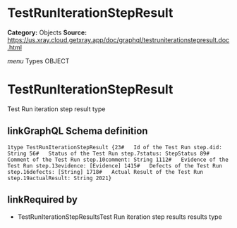 # TestRunIterationStepResult

**Category:** Objects
**Source:** https://us.xray.cloud.getxray.app/doc/graphql/testruniterationstepresult.doc.html

*menu* Types OBJECT
 # TestRunIterationStepResult
 Test Run iteration step result type

## linkGraphQL Schema definition
 `1type TestRunIterationStepResult {23#   Id of the Test Run step.4id: String 56#   Status of the Test Run step.7status: StepStatus 89#   Comment of the Test Run step.10comment: String 1112#   Evidence of the Test Run step.13evidence: [Evidence] 1415#   Defects of the Test Run step.16defects: [String] 1718#   Actual Result of the Test Run step.19actualResult: String 2021}`
## linkRequired by
 - TestRunIterationStepResultsTest Run iteration step results results type